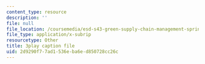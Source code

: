 ```yaml
---
content_type: resource
description: ''
file: null
file_location: /coursemedia/esd-s43-green-supply-chain-management-spring-2014/2d9290f77ad1536eba6ed850728cc26c_OgpNXj2cEzA.vtt
file_type: application/x-subrip
resourcetype: Other
title: 3play caption file
uid: 2d9290f7-7ad1-536e-ba6e-d850728cc26c
---
```

